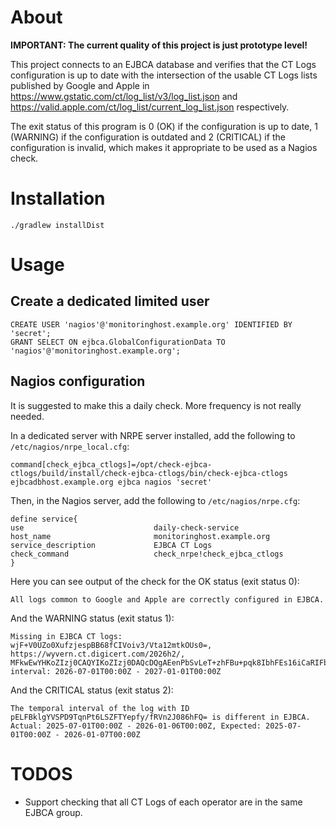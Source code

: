 # About

**IMPORTANT: The current quality of this project is just prototype level!**

This project connects to an EJBCA database and verifies that the CT Logs configuration is up to date with the intersection of the usable CT Logs lists published by Google and Apple in https://www.gstatic.com/ct/log_list/v3/log_list.json and https://valid.apple.com/ct/log_list/current_log_list.json respectively.

The exit status of this program is 0 (OK) if the configuration is up to date, 1 (WARNING) if the configuration is outdated and 2 (CRITICAL) if the configuration is invalid, which makes it appropriate to be used as a Nagios check.

# Installation

```
./gradlew installDist
```

# Usage

## Create a dedicated limited user

```
CREATE USER 'nagios'@'monitoringhost.example.org' IDENTIFIED BY 'secret';
GRANT SELECT ON ejbca.GlobalConfigurationData TO 'nagios'@'monitoringhost.example.org';
```

## Nagios configuration

It is suggested to make this a daily check. More frequency is not really needed.

In a dedicated server with NRPE server installed, add the following to `/etc/nagios/nrpe_local.cfg`:

```
command[check_ejbca_ctlogs]=/opt/check-ejbca-ctlogs/build/install/check-ejbca-ctlogs/bin/check-ejbca-ctlogs ejbcadbhost.example.org ejbca nagios 'secret'
```

Then, in the Nagios server, add the following to `/etc/nagios/nrpe.cfg`:
```
define service{
use                             daily-check-service
host_name                       monitoringhost.example.org
service_description             EJBCA CT Logs
check_command                   check_nrpe!check_ejbca_ctlogs
}
```

Here you can see output of the check for the OK status (exit status 0):

```
All logs common to Google and Apple are correctly configured in EJBCA.
```

And the WARNING status (exit status 1):

```
Missing in EJBCA CT logs: wjF+V0UZo0XufzjespBB68fCIVoiv3/Vta12mtkOUs0=, https://wyvern.ct.digicert.com/2026h2/, MFkwEwYHKoZIzj0CAQYIKoZIzj0DAQcDQgAEenPbSvLeT+zhFBu+pqk8IbhFEs16iCaRIFb1STLDdWzL6XwTdTWcbOzxMTzB3puME5K3rT0PoZyPSM50JxgjmQ==, interval: 2026-07-01T00:00Z - 2027-01-01T00:00Z
```

And the CRITICAL status (exit status 2):

```
The temporal interval of the log with ID pELFBklgYVSPD9TqnPt6LSZFTYepfy/fRVn2J086hFQ= is different in EJBCA. Actual: 2025-07-01T00:00Z - 2026-01-06T00:00Z, Expected: 2025-07-01T00:00Z - 2026-01-07T00:00Z
```

# TODOS

- Support checking that all CT Logs of each operator are in the same EJBCA group.
